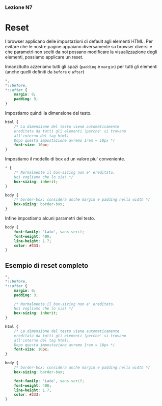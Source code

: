 ### Lezione N7

# Reset

I browser applicano delle impostazioni di default agli elementi HTML. Per evitare che le nostre pagine appaiano
diversamente su browser diversi e che parametri non scelti da noi possano modificare
la visualizzazione degli elementi, possiamo applicare un reset.

Innanzitutto azzeriamo tutti gli spazi (`padding` e `margin`) per tutti gli elementi
(anche quelli definiti da `before` e `after`)

```css
*,
*::before,
*::after {
    margin: 0;
    padding: 0;
}
```

Impostiamo quindi la dimensione del testo.

```css
html {
    /* La dimensione del testo viene automaticamente
    ereditata da tutti gli elementi (perche' si trovano
    all'interno del tag html)
    Dopo questa impostazione avremo 1rem = 10px */
    font-size: 10px;
}
```

Impostiamo il modello di box ad un valore piu' conveniente.

```css
* {
    /* Normalmente il box-sizing non e' ereditato.
    Noi vogliamo che lo sia! */
    box-sizing: inherit;
}

body {
    /* border-box: considera anche margin e padding nella width */
    box-sizing: border-box;
}
```

Infine impostiamo alcuni parametri del testo.

```css
body {
    font-family: 'Lato', sans-serif;
    font-weight: 400;
    line-height: 1.7;
    color: #333;
}
```

## Esempio di reset completo

```css
*,
*::before,
*::after {
    margin: 0;
    padding: 0;

    /* Normalmente il box-sizing non e' ereditato.
    Noi vogliamo che lo sia! */
    box-sizing: inherit;
}

html {
    /* La dimensione del testo viene automaticamente
    ereditata da tutti gli elementi (perche' si trovano
    all'interno del tag html).
    Dopo questa impostazione avremo 1rem = 10px */
    font-size: 10px;
}

body {
    /* border-box: considera anche margin e padding nella width */
    box-sizing: border-box;

    font-family: 'Lato', sans-serif;
    font-weight: 400;
    line-height: 1.7;
    color: #333;
}
```